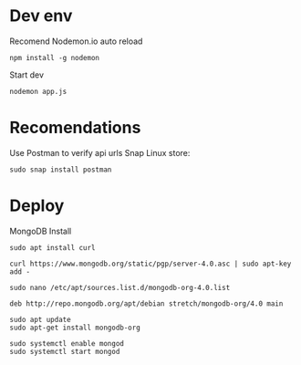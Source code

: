 # Dev env
Recomend Nodemon.io auto reload
```
npm install -g nodemon
```
Start dev
```
nodemon app.js
```
# Recomendations
Use Postman to verify api urls
Snap Linux store:
```
sudo snap install postman
```

# Deploy 
MongoDB Install
```
sudo apt install curl
```
```
curl https://www.mongodb.org/static/pgp/server-4.0.asc | sudo apt-key add -
```
```
sudo nano /etc/apt/sources.list.d/mongodb-org-4.0.list
```

```
deb http://repo.mongodb.org/apt/debian stretch/mongodb-org/4.0 main
```

```
sudo apt update
sudo apt-get install mongodb-org
```
```
sudo systemctl enable mongod
sudo systemctl start mongod
```